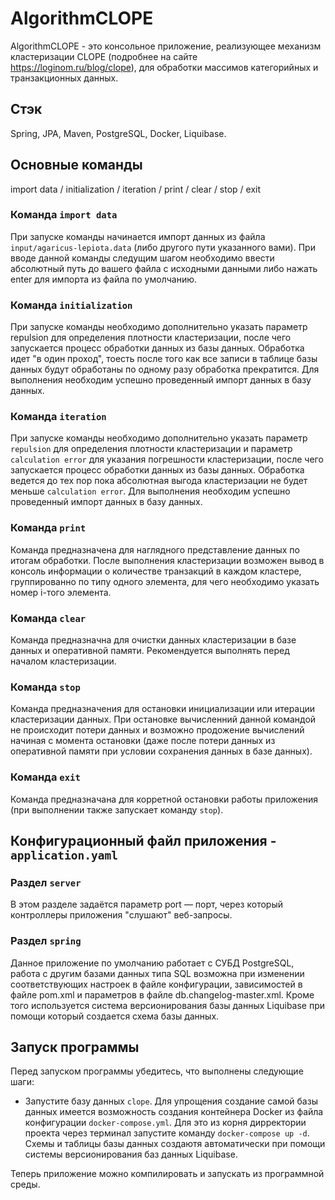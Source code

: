 # AlgorithmCLOPE

AlgorithmCLOPE - это консольное приложение, реализующее механизм кластеризации CLOPE (подробнее на сайте https://loginom.ru/blog/clope), для обработки массимов категорийных и транзакционных данных.

## Стэк

Spring, JPA, Maven, PostgreSQL, Docker, Liquibase.

## Основные команды

import data / initialization / iteration / print / clear / stop / exit

### Команда `import data`

При запуске команды начинается импорт данных из файла `input/agaricus-lepiota.data` (либо другого пути указанного вами).
При вводе данной команды следущим шагом необходимо ввести абсолютный путь до вашего файла с исходными данными либо нажать enter для импорта из файла по умолчанию.

### Команда `initialization`

При запуске команды необходимо дополнительно указать параметр repulsion для определения плотности кластеризации, после чего запускается процесс обработки данных из базы данных.
Обработка идет "в один проход", тоесть после того как все записи в таблице базы данных будут обработаны по одному разу обработка прекратится.
Для выполнения необходим успешно проведенный импорт данных в базу данных.

### Команда `iteration`

При запуске команды необходимо дополнительно указать параметр `repulsion` для определения плотности кластеризации и параметр `calculation error` для указания погрешности кластеризации, после чего запускается процесс обработки данных из базы данных.
Обработка ведется до тех пор пока абсолютная выгода кластеризации не будет меньше `calculation error`.
Для выполнения необходим успешно проведенный импорт данных в базу данных.

### Команда `print`

Команда предназначена для наглядного представление данных по итогам обработки.
После выполнения кластеризации возможен вывод в консоль информации о количестве транзакций в каждом кластере, группированно по типу одного элемента, для чего необходимо указать номер i-того элемента.

### Команда `clear`

Команда предназначна для очистки данных кластеризации в базе данных и оперативной памяти.
Рекомендуется выполнять перед началом кластеризации.

### Команда `stop`

Команда предназначения для остановки инициализации или итерации кластеризации данных. При остановке вычисленний данной командой не происходит потери данных и возможно продожение вычислений начиная с момента остановки (даже после потери данных из оперативной памяти при условии сохранения данных в базе данных).

### Команда `exit`

Команда предназначана для корретной остановки работы приложения (при выполнении также запускает команду `stop`).

## Конфигурационный файл приложения - `application.yaml`

### Раздел `server`

В этом разделе задаётся параметр port — порт, через который контроллеры приложения "слушают" веб-запросы.

### Раздел `spring`

Данное приложение по умолчанию работает с СУБД PostgreSQL, работа с другим базами данных типа SQL возможна при изменении соответствующих настроек в файле конфигурации, зависимостей в файле pom.xml и параметров в файле db.changelog-master.xml.
Кроме того используется система версионирования базы данных Liquibase при помощи который создается схема базы данных.

## Запуск программы

Перед запуском программы убедитесь, что выполнены следующие шаги:

- Запустите базу данных `clope`.
   Для упрощения создание самой базы данных имеется возможность создания контейнера Docker из файла конфигурации `docker-compose.yml`.
   Для это из корня дирректории проекта через терминал запустите команду `docker-compose up -d`.
   Схемы и таблицы базы данных создаютя автоматически при помощи системы версионирования баз данных Liquibase.

Теперь приложение можно компилировать и запускать из программной среды.